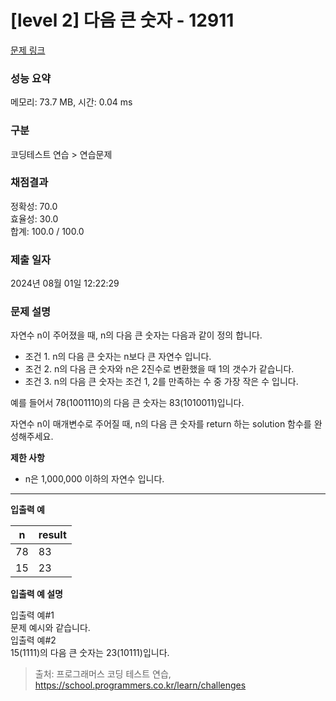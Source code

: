 # \[level 2] 다음 큰 숫자 - 12911

[문제 링크](https://school.programmers.co.kr/learn/courses/30/lessons/12911)

### 성능 요약

메모리: 73.7 MB, 시간: 0.04 ms

### 구분

코딩테스트 연습 > 연습문제

### 채점결과

정확성: 70.0\
효율성: 30.0\
합계: 100.0 / 100.0

### 제출 일자

2024년 08월 01일 12:22:29

### 문제 설명

자연수 n이 주어졌을 때, n의 다음 큰 숫자는 다음과 같이 정의 합니다.

* 조건 1. n의 다음 큰 숫자는 n보다 큰 자연수 입니다.
* 조건 2. n의 다음 큰 숫자와 n은 2진수로 변환했을 때 1의 갯수가 같습니다.
* 조건 3. n의 다음 큰 숫자는 조건 1, 2를 만족하는 수 중 가장 작은 수 입니다.

예를 들어서 78(1001110)의 다음 큰 숫자는 83(1010011)입니다.

자연수 n이 매개변수로 주어질 때, n의 다음 큰 숫자를 return 하는 solution 함수를 완성해주세요.

**제한 사항**

* n은 1,000,000 이하의 자연수 입니다.

***

**입출력 예**

| n  | result |
| -- | ------ |
| 78 | 83     |
| 15 | 23     |

**입출력 예 설명**

입출력 예#1\
문제 예시와 같습니다.\
입출력 예#2\
15(1111)의 다음 큰 숫자는 23(10111)입니다.

> 출처: 프로그래머스 코딩 테스트 연습, https://school.programmers.co.kr/learn/challenges

